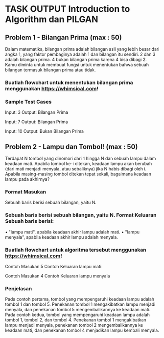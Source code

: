 # TASK OUTPUT Introduction to Algorithm dan PILGAN

## Problem 1 - Bilangan Prima (max : 50)

Dalam matematika, bilangan prima adalah bilangan asli yang lebih besar dari angka 1, yang faktor pembaginya adalah 1 dan bilangan itu sendiri. 2 dan 3 adalah bilangan prima. 4 bukan bilangan prima karena 4 bisa dibagi 2. Kamu diminta untuk membuat fungsi untuk menentukan bahwa sebuah bilangan termasuk bilangan prima atau tidak.

### Buatlah flowchart untuk menentukan bilangan prima menggunakan https://whimsical.com!

### Sample Test Cases

Input: 3
Output: Bilangan Prima

Input: 7
Output: Bilangan Prima

Input: 10
Output: Bukan Bilangan Prima

## Problem 2 - Lampu dan Tombol! (max : 50)

Terdapat N tombol yang dinomori dari 1 hingga N dan sebuah lampu dalam keadaan mati. Apabila tombol ke-i ditekan, keadaan lampu akan berubah (dari mati menjadi menyala, atau sebaliknya) jika N habis dibagi oleh i. Apabila masing-masing tombol ditekan tepat sekali,
bagaimana keadaan lampu pada akhirnya?

### Format Masukan

Sebuah baris berisi sebuah bilangan, yaitu N.

### Sebuah baris berisi sebuah bilangan, yaitu N. Format Keluaran Sebuah baris berisi:

• "lampu mati", apabila keadaan akhir lampu adalah mati.
• "lampu menyala", apabila keadaan akhir lampu adalah menyala.

### Buatlah flowchart untuk algoritma tersebut menggunakan https://whimsical.com!

Contoh Masukan
5
Contoh Keluaran
lampu mati

Contoh Masukan
4
Contoh Keluaran
lampu menyala

### Penjelasan

Pada contoh pertama, tombol yang mempengaruhi keadaan lampu adalah tombol 1 dan tombol 5. Penekanan tombol 1 mengakibatkan lampu menjadi menyala, dan penekanan tombol 5 mengembalikannya ke keadaan mati.
Pada contoh kedua, tombol yang mempengaruhi keadaan lampu adalah tombol 1, tombol 2, dan tombol 4. Penekanan tombol 1 mengakibatkan lampu menjadi menyala, penekanan tombol 2 mengembalikannya ke keadaan mati, dan penekanan tombol 4 menjadikan lampu kembali menyala.
